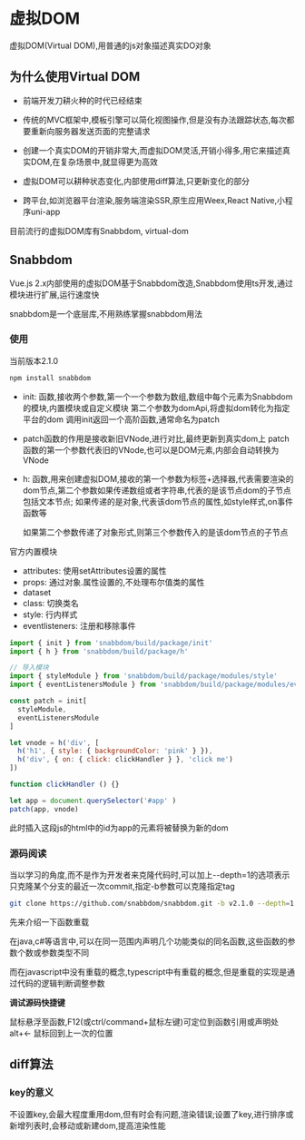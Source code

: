# 虚拟DOM

虚拟DOM(Virtual DOM),用普通的js对象描述真实DO对象

## 为什么使用Virtual DOM

- 前端开发刀耕火种的时代已经结束

- 传统的MVC框架中,模板引擎可以简化视图操作,但是没有办法跟踪状态,每次都要重新向服务器发送页面的完整请求

- 创建一个真实DOM的开销非常大,而虚拟DOM灵活,开销小得多,用它来描述真实DOM,在复杂场景中,就显得更为高效

- 虚拟DOM可以耕种状态变化,内部使用diff算法,只更新变化的部分

- 跨平台,如浏览器平台渲染,服务端渲染SSR,原生应用Weex,React Native,小程序uni-app


目前流行的虚拟DOM库有Snabbdom, virtual-dom

## Snabbdom

Vue.js 2.x内部使用的虚拟DOM基于Snabbdom改造,Snabbdom使用ts开发,通过模块进行扩展,运行速度快

snabbdom是一个底层库,不用熟练掌握snabbdom用法

### 使用

当前版本2.1.0
```bash
npm install snabbdom
```

- init: 函数,接收两个参数,第一个一个参数为数组,数组中每个元素为Snabbdom的模块,内置模块或自定义模块
  第二个参数为domApi,将虚拟dom转化为指定平台的dom
  调用init返回一个高阶函数,通常命名为patch
- patch函数的作用是接收新旧VNode,进行对比,最终更新到真实dom上
  patch函数的第一个参数代表旧的VNode,也可以是DOM元素,内部会自动转换为VNode
- h: 函数,用来创建虚拟DOM,接收的第一个参数为标签+选择器,代表需要渲染的dom节点,第二个参数如果传递数组或者字符串,代表的是该节点dom的子节点包括文本节点;
  如果传递的是对象,代表该dom节点的属性,如style样式,on事件函数等

  如果第二个参数传递了对象形式,则第三个参数传入的是该dom节点的子节点

官方内置模块

- attributes: 使用setAttributes设置的属性
- props: 通过对象.属性设置的,不处理布尔值类的属性
- dataset
- class: 切换类名
- style: 行内样式
- eventlisteners: 注册和移除事件

```javascript
import { init } from 'snabbdom/build/package/init'
import { h } from 'snabbdom/build/package/h'

// 导入模块
import { styleModule } from 'snabbdom/build/package/modules/style'
import { eventListenersModule } from 'snabbdom/build/package/modules/eventlisteners'

const patch = init[
  styleModule,
  eventListenersModule
]

let vnode = h('div', [
  h('h1', { style: { backgroundColor: 'pink' } }),
  h('div', { on: { click: clickHandler } }, 'click me')
])

function clickHandler () {}

let app = document.querySelector('#app' )
patch(app, vnode)
```

此时插入这段js的html中的id为app的元素将被替换为新的dom

### 源码阅读

当以学习的角度,而不是作为开发者来克隆代码时,可以加上--depth=1的选项表示只克隆某个分支的最近一次commit,指定-b参数可以克隆指定tag

```bash
git clone https://github.com/snabbdom/snabbdom.git -b v2.1.0 --depth=1
```

先来介绍一下函数重载

在java,c#等语言中,可以在同一范围内声明几个功能类似的同名函数,这些函数的参数个数或参数类型不同

而在javascript中没有重载的概念,typescript中有重载的概念,但是重载的实现是通过代码的逻辑判断调整参数

**调试源码快捷键**

鼠标悬浮至函数,F12(或ctrl/command+鼠标左键)可定位到函数引用或声明处
alt+← 鼠标回到上一次的位置

## diff算法

### key的意义

不设置key,会最大程度重用dom,但有时会有问题,渲染错误;设置了key,进行排序或新增列表时,会移动或新建dom,提高渲染性能
